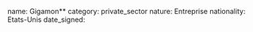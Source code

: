 name: Gigamon**
category: private_sector
nature:  Entreprise
nationality: Etats-Unis
date_signed:
    